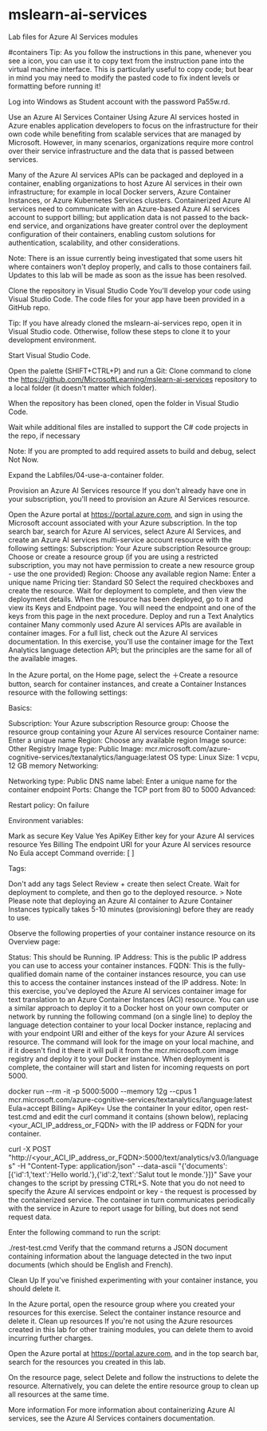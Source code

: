 # mslearn-ai-services
Lab files for Azure AI Services modules


#containers
Tip: As you follow the instructions in this pane, whenever you see a icon, you can use it to copy text from the instruction pane into the virtual machine interface. This is particularly useful to copy code; but bear in mind you may need to modify the pasted code to fix indent levels or formatting before running it!

Log into Windows as Student account with the password Pa55w.rd.

Use an Azure AI Services Container
Using Azure AI services hosted in Azure enables application developers to focus on the infrastructure for their own code while benefiting from scalable services that are managed by Microsoft. However, in many scenarios, organizations require more control over their service infrastructure and the data that is passed between services.

Many of the Azure AI services APIs can be packaged and deployed in a container, enabling organizations to host Azure AI services in their own infrastructure; for example in local Docker servers, Azure Container Instances, or Azure Kubernetes Services clusters. Containerized Azure AI services need to communicate with an Azure-based Azure AI services account to support billing; but application data is not passed to the back-end service, and organizations have greater control over the deployment configuration of their containers, enabling custom solutions for authentication, scalability, and other considerations.

Note: There is an issue currently being investigated that some users hit where containers won't deploy properly, and calls to those containers fail. Updates to this lab will be made as soon as the issue has been resolved.

Clone the repository in Visual Studio Code
You'll develop your code using Visual Studio Code. The code files for your app have been provided in a GitHub repo.

Tip: If you have already cloned the mslearn-ai-services repo, open it in Visual Studio code. Otherwise, follow these steps to clone it to your development environment.

Start Visual Studio Code.

Open the palette (SHIFT+CTRL+P) and run a Git: Clone command to clone the https://github.com/MicrosoftLearning/mslearn-ai-services repository to a local folder (it doesn't matter which folder).

When the repository has been cloned, open the folder in Visual Studio Code.

Wait while additional files are installed to support the C# code projects in the repo, if necessary

Note: If you are prompted to add required assets to build and debug, select Not Now.

Expand the Labfiles/04-use-a-container folder.

Provision an Azure AI Services resource
If you don't already have one in your subscription, you'll need to provision an Azure AI Services resource.

Open the Azure portal at https://portal.azure.com, and sign in using the Microsoft account associated with your Azure subscription.
In the top search bar, search for Azure AI services, select Azure AI Services, and create an Azure AI services multi-service account resource with the following settings:
Subscription: Your Azure subscription
Resource group: Choose or create a resource group (if you are using a restricted subscription, you may not have permission to create a new resource group - use the one provided)
Region: Choose any available region
Name: Enter a unique name
Pricing tier: Standard S0
Select the required checkboxes and create the resource.
Wait for deployment to complete, and then view the deployment details.
When the resource has been deployed, go to it and view its Keys and Endpoint page. You will need the endpoint and one of the keys from this page in the next procedure.
Deploy and run a Text Analytics container
Many commonly used Azure AI services APIs are available in container images. For a full list, check out the Azure AI services documentation. In this exercise, you'll use the container image for the Text Analytics language detection API; but the principles are the same for all of the available images.

In the Azure portal, on the Home page, select the ＋Create a resource button, search for container instances, and create a Container Instances resource with the following settings:

Basics:

Subscription: Your Azure subscription
Resource group: Choose the resource group containing your Azure AI services resource
Container name: Enter a unique name
Region: Choose any available region
Image source: Other Registry
Image type: Public
Image: mcr.microsoft.com/azure-cognitive-services/textanalytics/language:latest
OS type: Linux
Size: 1 vcpu, 12 GB memory
Networking:

Networking type: Public
DNS name label: Enter a unique name for the container endpoint
Ports: Change the TCP port from 80 to 5000
Advanced:

Restart policy: On failure

Environment variables:

Mark as secure	Key	Value
Yes	ApiKey	Either key for your Azure AI services resource
Yes	Billing	The endpoint URI for your Azure AI services resource
No	Eula	accept
Command override: [ ]

Tags:

Don't add any tags
Select Review + create then select Create. Wait for deployment to complete, and then go to the deployed resource. > Note Please note that deploying an Azure AI container to Azure Container Instances typically takes 5-10 minutes (provisioning) before they are ready to use.

Observe the following properties of your container instance resource on its Overview page:

Status: This should be Running.
IP Address: This is the public IP address you can use to access your container instances.
FQDN: This is the fully-qualified domain name of the container instances resource, you can use this to access the container instances instead of the IP address.
Note: In this exercise, you've deployed the Azure AI services container image for text translation to an Azure Container Instances (ACI) resource. You can use a similar approach to deploy it to a Docker host on your own computer or network by running the following command (on a single line) to deploy the language detection container to your local Docker instance, replacing <yourEndpoint> and <yourKey> with your endpoint URI and either of the keys for your Azure AI services resource. The command will look for the image on your local machine, and if it doesn't find it there it will pull it from the mcr.microsoft.com image registry and deploy it to your Docker instance. When deployment is complete, the container will start and listen for incoming requests on port 5000.

docker run --rm -it -p 5000:5000 --memory 12g --cpus 1 mcr.microsoft.com/azure-cognitive-services/textanalytics/language:latest Eula=accept Billing=<yourEndpoint> ApiKey=<yourKey>
Use the container
In your editor, open rest-test.cmd and edit the curl command it contains (shown below), replacing <your_ACI_IP_address_or_FQDN> with the IP address or FQDN for your container.

curl -X POST "http://<your_ACI_IP_address_or_FQDN>:5000/text/analytics/v3.0/languages" -H "Content-Type: application/json" --data-ascii "{'documents':[{'id':1,'text':'Hello world.'},{'id':2,'text':'Salut tout le monde.'}]}"
Save your changes to the script by pressing CTRL+S. Note that you do not need to specify the Azure AI services endpoint or key - the request is processed by the containerized service. The container in turn communicates periodically with the service in Azure to report usage for billing, but does not send request data.

Enter the following command to run the script:

./rest-test.cmd
Verify that the command returns a JSON document containing information about the language detected in the two input documents (which should be English and French).

Clean Up
If you've finished experimenting with your container instance, you should delete it.

In the Azure portal, open the resource group where you created your resources for this exercise.
Select the container instance resource and delete it.
Clean up resources
If you're not using the Azure resources created in this lab for other training modules, you can delete them to avoid incurring further charges.

Open the Azure portal at https://portal.azure.com, and in the top search bar, search for the resources you created in this lab.

On the resource page, select Delete and follow the instructions to delete the resource. Alternatively, you can delete the entire resource group to clean up all resources at the same time.

More information
For more information about containerizing Azure AI services, see the Azure AI Services containers documentation.
